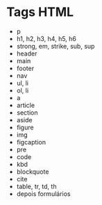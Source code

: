 # Tags HTML

- p
- h1, h2, h3, h4, h5, h6
- strong, em, strike, sub, sup
- header
- main
- footer
- nav 
- ul, li
- ol, li
- a
- article
- section
- aside
- figure
- img
- figcaption
- pre
- code
- kbd
- blockquote
- cite
- table, tr, td, th
- depois formulários
